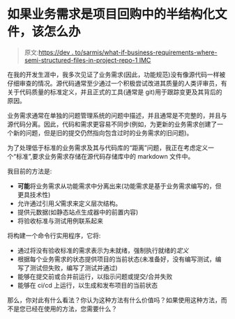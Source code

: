 # 如果业务需求是项目回购中的半结构化文件，该怎么办

> 原文:[https://dev . to/sarmis/what-if-business-requirements-where-semi-structured-files-in-project-repo-1 IMC](https://dev.to/sarmis/what-if-business-requirments-where-semi-structured-files-in-project-s-repo-1imc)

在我的开发生涯中，我多次见证了业务需求(因此，功能规范)没有像源代码一样被仔细审查的情况。源代码通常至少通过一个积极尝试改进其质量的人类评审员，有关于代码质量的标准定义，并且正式的工具(通常是 git)用于跟踪变更及其背后的原因。

业务需求通常在单独的问题管理系统的问题中描述，并且通常是不完整的，并且与源代码分离。因此，代码和需求更容易不同步(例如，为更新的业务需求创建了一个新的问题，但是旧的提交仍然指向包含过时的业务需求的旧问题)。

为了处理低于标准的业务需求及其与代码库的“距离”问题，我正在考虑定义一个“标准”,要求业务需求存储在源代码存储库中的 markdown 文件中。

我目前的方法是:

*   **可能**将业务需求从功能需求中分离出来(功能需求是基于业务需求编写的，但更具技术性)
*   允许通过引用*父*需求来定义层次结构。
*   提供元数据(如静态站点生成器中的前置内容)
*   将验收标准与测试用例联系起来

将构建一个命令行实用程序，它将:

*   通过将没有验收标准的需求表示为未就绪，强制执行就绪的*定义*
*   根据每个业务需求的状态提供项目的当前状态(未准备好，没有编写测试，编写了测试但失败，编写了测试并通过)
*   能够在提交前或合并前运行，以指示问题或提交/合并失败
*   能够在 ci/cd 上运行，以生成和发布项目的当前状态

那么，你对此有什么看法？你认为这种方法有什么价值吗？如果使用这种方法，而不是您已经在使用的方法，您需要什么？